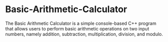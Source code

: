 # Basic-Arithmetic-Calculator
The Basic Arithmetic Calculator is a simple console-based C++ program that allows users to perform basic arithmetic operations on two input numbers, namely addition, subtraction, multiplication, division, and modulo.
